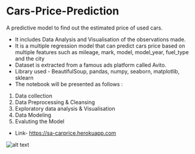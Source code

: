 # Cars-Price-Prediction
A predictive model to find out the estimated price of used cars.
- It includes Data Analysis and Visualisation of the observations made.
- It is a multiple regression model that can predict cars price based on multiple features such as mileage, mark, model, model_year, fuel_type and the city
- Dataset is extracted from a famous ads platform called Avito.
- Library used - BeautifulSoup, pandas, numpy, seaborn, matplotlib, sklearn
- The notebook will be presented as follows :
1. Data collection
2. Data Preprocessing & Cleansing
3. Exploratory data analysis & Visualisation
4. Data Modeling
5. Evaluting the Model


- Link- https://sa-carprice.herokuapp.com

![alt text](https://user-images.githubusercontent.com/26934447/57191650-92554880-6f45-11e9-8266-d8ae4a3e98f6.gif)

